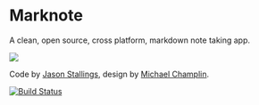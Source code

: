 Marknote
========

A clean, open source, cross platform, markdown note taking app. 

![](https://cloudup.com/cMU37AICDHn+)

Code by [Jason Stallings](http://jason.stallin.gs), design by [Michael Champlin](http://champl.in).

[![Build Status](https://travis-ci.org/octalmage/Marknote.svg?branch=master)](https://travis-ci.org/octalmage/Marknote)
